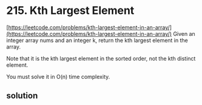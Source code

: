 # 215. Kth Largest Element
[https://leetcode.com/problems/kth-largest-element-in-an-array/](https://leetcode.com/problems/kth-largest-element-in-an-array/)
Given an integer array nums and an integer k, return the kth largest element in the array.

Note that it is the kth largest element in the sorted order, not the kth distinct element.

You must solve it in O(n) time complexity.

## solution

```python

```
